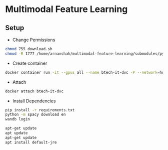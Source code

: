 # Multimodal Feature Learning


## Setup

* Change Permissions
```sh
chmod 755 download.sh
chmod -R 1777 /home/arnavshah/multimodal-feature-learning/submodules/pycocoevalcap/tokenizer/
```

* Create container
```sh
docker container run -it --gpus all --name btech-it-dvc -P --network=host -v /home/arnavshah:/home/arnavshah nvcr.io/nvidia/pytorch:22.01-py3
```

* Attach
```sh
docker attach btech-it-dvc
```

* Install Dependencies
```sh
pip install -r requirements.txt
python -m spacy download en
wandb login

apt-get update
apt update
apt-get update
apt install default-jre
```